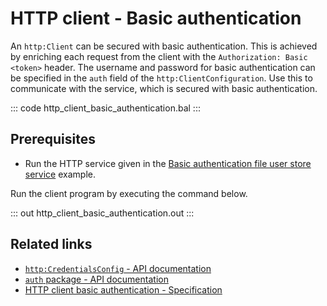 # HTTP client - Basic authentication

An `http:Client` can be secured with basic authentication. This is achieved by enriching each request from the client with the `Authorization: Basic <token>` header. The username and password for basic authentication can be specified in the `auth` field of the `http:ClientConfiguration`. Use this to communicate with the service, which is secured with basic authentication.

::: code http_client_basic_authentication.bal :::

## Prerequisites
- Run the HTTP service given in the [Basic authentication file user store service](/learn/by-example/http-service-basic-authentication-file-user-store) example.

Run the client program by executing the command below.

::: out http_client_basic_authentication.out :::

## Related links
- [`http:CredentialsConfig` - API documentation](https://lib.ballerina.io/ballerina/http/latest/records/CredentialsConfig)
- [`auth` package - API documentation](https://lib.ballerina.io/ballerina/auth/latest/)
- [HTTP client basic authentication - Specification](/spec/http/#9115-client---basic-auth)
